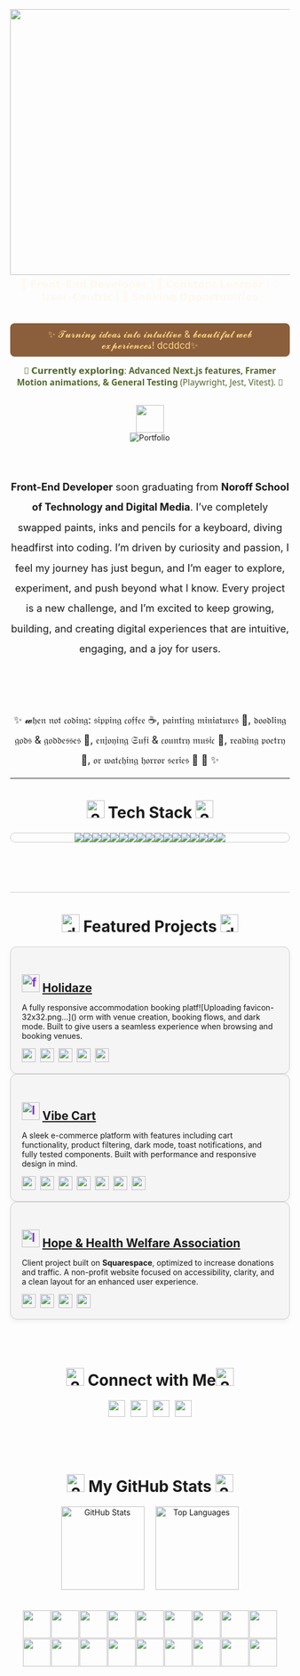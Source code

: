 <!-- Polygon header image -->
<div style="width:100%; text-align:center;">
  <img width="1873" height="478" alt="Frame 13" src="https://github.com/user-attachments/assets/2257cea0-bb67-4846-bb83-4f86f8359216" />
</div>

<!-- Intro text centered over header -->
<div align="center" style="color:#FFF8F0; margin-bottom: 20px; font-weight:500;">
  <p style="font-size:1.3em; margin:5px 0;">
    🎨 𝗙𝗿𝗼𝗻𝘁-𝗘𝗻𝗱 𝗗𝗲𝘃𝗲𝗹𝗼𝗽𝗲𝗿 | 🌱 𝗖𝗼𝗻𝘀𝘁𝗮𝗻𝘁 𝗟𝗲𝗮𝗿𝗻𝗲𝗿 | 💡 𝗨𝘀𝗲𝗿-𝗖𝗲𝗻𝘁𝗿𝗶𝗰 | 🚀 𝗦𝗲𝗲𝗸𝗶𝗻𝗴 𝗢𝗽𝗽𝗼𝗿𝘁𝘂𝗻𝗶𝘁𝗶𝗲𝘀
  </p>
</div>

<br>

<div align="center" 
     style="background-color:#8B5E3C; color:#FFD580; font-size:1.2em; margin-bottom:15px; padding:10px 20px; border-radius:8px;">
  ✨ 𝓣𝓾𝓻𝓷𝓲𝓷𝓰 𝓲𝓭𝓮𝓪𝓼 𝓲𝓷𝓽𝓸 𝓲𝓷𝓽𝓾𝓲𝓽𝓲𝓿𝓮 & 𝓫𝓮𝓪𝓾𝓽𝓲𝓯𝓾𝓵 𝔀𝓮𝓫 𝓮𝔁𝓹𝓮𝓻𝓲𝓮𝓷𝓬𝓮𝓼! dcddcd✨
</div>


<!-- Currently Learning -->
<div align="center" style="color:#556B2F; font-size:1.1em; margin-bottom: 30px; font-family:'Segoe UI', sans-serif; font-weight:500;">
   🌱 𝗖𝘂𝗿𝗿𝗲𝗻𝘁𝗹𝘆 𝗲𝘅𝗽𝗹𝗼𝗿𝗶𝗻𝗴: <strong>Advanced Next.js features, Framer Motion animations, & General Testing</strong> (Playwright, Jest, Vitest). 🌱
</div>


<!-- Portfolio Button -->
<div align="center" style="margin-bottom: 40px;">
  <img src="https://media.giphy.com/media/mGcNjsfWAjY5AEZNw6/giphy.gif" width="50"/>
  <br>
  <a href="https://sanakhuram.netlify.app/" style="text-decoration:none;">
    <img src="https://img.shields.io/badge/-Visit%20Portfolio-FFA500?style=flat&logo=appveyor&logoColor=fff" alt="Portfolio">
  </a>
</div>

<br> 
<div align="center" 
  <p style="font-size:1.3em; margin:5px 0; line-height:2em; font-family:inherit;">
    <strong>Front-End Developer</strong> soon graduating from <strong>Noroff School of Technology and Digital Media</strong>.  
    I’ve completely swapped paints, inks and pencils for a keyboard, diving headfirst into coding.  
    I’m driven by curiosity and passion, I feel my journey has just begun, and I’m eager to explore, experiment, and push beyond what I know.  
    Every project is a new challenge, and I’m excited to keep growing, building, and creating digital experiences that are intuitive, engaging, and a joy for users.
  </p>
  <br><br>
 ✨ 𝔀𝔥𝔢𝔫 𝔫𝔬𝔱 𝔠𝔬𝔡𝔦𝔫𝔤: 𝔰𝔦𝔭𝔭𝔦𝔫𝔤 𝔠𝔬𝔣𝔣𝔢𝔢 ☕, 𝔭𝔞𝔦𝔫𝔱𝔦𝔫𝔤 𝔪𝔦𝔫𝔦𝔞𝔱𝔲𝔯𝔢𝔰 🎨, 𝔡𝔬𝔬𝔡𝔩𝔦𝔫𝔤 𝔤𝔬𝔡𝔰 & 𝔤𝔬𝔡𝔡𝔢𝔰𝔰𝔢𝔰 🍃, 𝔢𝔫𝔧𝔬𝔶𝔦𝔫𝔤 𝔖𝔲𝔣𝔦 & 𝔠𝔬𝔲𝔫𝔱𝔯𝔶 𝔪𝔲𝔰𝔦𝔠 🎵, 𝔯𝔢𝔞𝔡𝔦𝔫𝔤 𝔭𝔬𝔢𝔱𝔯𝔶 📜, 𝔬𝔯 𝔴𝔞𝔱𝔠𝔥𝔦𝔫𝔤 𝔥𝔬𝔯𝔯𝔬𝔯 𝔰𝔢𝔯𝔦𝔢𝔰 👻 🍃 ✨
</div>

---

<!-- Tech Stack -->
<h1 align="center"><img width="32" height="32" alt="2358638 1" src="https://github.com/user-attachments/assets/411c3781-30e7-4c60-9c4d-9427dd6a0b8c" />
 Tech Stack <img width="32" height="32" alt="2358638 1" src="https://github.com/user-attachments/assets/411c3781-30e7-4c60-9c4d-9427dd6a0b8c" /></h1>
<div align="center" style="max-width:600px; margin:10px auto 25px auto; display:flex; flex-wrap:wrap; justify-content:center; border:1px solid #ccc; border-radius:20px;">
  <img src="https://img.shields.io/badge/-React-6B8E23?style=for-the-badge&logo=react&logoColor=fff&rounded=true" />
  <img src="https://img.shields.io/badge/-Next.js-8FBC8F?style=for-the-badge&logo=next.js&logoColor=fff&rounded=true" />
  <img src="https://img.shields.io/badge/-TypeScript-556B2F?style=for-the-badge&logo=typescript&logoColor=fff&rounded=true" />
  <img src="https://img.shields.io/badge/-JavaScript-FF8C00?style=for-the-badge&logo=javascript&logoColor=fff&rounded=true" />
  <img src="https://img.shields.io/badge/-HTML5-DEB887?style=for-the-badge&logo=html5&logoColor=fff&rounded=true" />
  <img src="https://img.shields.io/badge/-CSS3-8B4513?style=for-the-badge&logo=css3&logoColor=fff&rounded=true" />
  <img src="https://img.shields.io/badge/-TailwindCSS-90EE90?style=for-the-badge&logo=tailwindcss&logoColor=fff&rounded=true" />
  <img src="https://img.shields.io/badge/-Vite-D2691E?style=for-the-badge&logo=vite&logoColor=fff&rounded=true" />
  <img src="https://img.shields.io/badge/-Vitest-CD853F?style=for-the-badge&logo=vitest&logoColor=fff&rounded=true" />
  <img src="https://img.shields.io/badge/-Playwright-6B8E23?style=for-the-badge&logo=playwright&logoColor=fff&rounded=true" />
  <img src="https://img.shields.io/badge/-Jest-FF6347?style=for-the-badge&logo=jest&logoColor=fff&rounded=true" />
  <img src="https://img.shields.io/badge/-GitHub-8B4513?style=for-the-badge&logo=github&logoColor=fff&rounded=true" />
  <img src="https://img.shields.io/badge/-VSCode-ADFF2F?style=for-the-badge&logo=visual-studio-code&logoColor=fff&rounded=true" />
  <img src="https://img.shields.io/badge/-Sass-FF8C00?style=for-the-badge&logo=sass&logoColor=fff&rounded=true" />
  <img src="https://img.shields.io/badge/-ChakraUI-556B2F?style=for-the-badge&logo=chakraui&logoColor=fff&rounded=true" />
  <img src="https://img.shields.io/badge/-Figma-DEB887?style=for-the-badge&logo=figma&logoColor=fff&rounded=true" />
  <img src="https://img.shields.io/badge/-Canva-D2691E?style=for-the-badge&logo=canva&logoColor=fff&rounded=true" />
</div>



<br><br>
<div style="border-top:1px solid #ccc; margin:30px 0;"></div>

<!-- Featured Projects -->
<h1 align="center">
  <img width="32" height="32" alt="design" src="https://github.com/user-attachments/assets/e526a1b0-049a-418f-beed-5a9c5a31f246" /> 
  Featured Projects 
  <img width="32" height="32" alt="design" src="https://github.com/user-attachments/assets/e526a1b0-049a-418f-beed-5a9c5a31f246" />
</h1>

<!-- Holidaze Project -->
<div style="border:1px solid #ccc; border-radius:12px; padding:20px; background-color:#F5F5F5; box-shadow:0 4px 8px rgba(0,0,0,0.05);">
  <h2 style="margin-bottom:10px; color:#8A2BE2;"><img width="32" height="32" alt="favicon-32x32" src="https://github.com/user-attachments/assets/b3820fee-1d3f-4896-8e8e-7b5a2cd140d4" />
<a href="https://holidaze-green.vercel.app/" target="_blank">Holidaze</a></h2>
  <p>A fully responsive accommodation booking platf![Uploading favicon-32x32.png…]()
orm with venue creation, booking flows, and dark mode. Built to give users a seamless experience when browsing and booking venues.</p>
  <div style="margin-top:10px; display:flex; flex-wrap:wrap; gap:8px;">
    <img src="https://img.shields.io/badge/Next.js-FF8C00?style=flat&logo=next.js&logoColor=fff" height="25" />
    <img src="https://img.shields.io/badge/React-ADFF2F?style=flat&logo=react&logoColor=000" height="25" />
    <img src="https://img.shields.io/badge/TypeScript-F4A460?style=flat&logo=typescript&logoColor=fff" height="25" />
    <img src="https://img.shields.io/badge/Tailwind-90EE90?style=flat&logo=tailwindcss&logoColor=fff" height="25" />
    <img src="https://img.shields.io/badge/Noroff_API-FFA07A?style=flat&logo=appveyor&logoColor=fff" height="25" />
  </div>
</div>

<!-- Vibe Cart Project -->
<div style="border:1px solid #ccc; border-radius:12px; padding:20px; background-color:#F5F5F5; box-shadow:0 4px 8px rgba(0,0,0,0.05);">
  <h2 style="margin-bottom:10px; color:#8A2BE2;"> <img width="32" height="32" alt="logo" src="https://github.com/user-attachments/assets/44485b74-0329-404b-aee0-4188dc7047cf" />
<a href="https://jsfw-sanakhuram.vercel.app/" target="_blank">Vibe Cart</a></h2>
  <p>A sleek e-commerce platform with features including cart functionality, product filtering, dark mode, toast notifications, and fully tested components. Built with performance and responsive design in mind.</p>
  <div style="margin-top:10px; display:flex; flex-wrap:wrap; gap:8px;">
    <img src="https://img.shields.io/badge/React-ADFF2F?style=flat&logo=react&logoColor=000" height="25" />
    <img src="https://img.shields.io/badge/Next.js-FF8C00?style=flat&logo=next.js&logoColor=fff" height="25" />
    <img src="https://img.shields.io/badge/TypeScript-F4A460?style=flat&logo=typescript&logoColor=fff" height="25" />
    <img src="https://img.shields.io/badge/Tailwind-90EE90?style=flat&logo=tailwindcss&logoColor=fff" height="25" />
    <img src="https://img.shields.io/badge/Jest-FF6347?style=flat&logo=jest&logoColor=fff" height="25" />
    <img src="https://img.shields.io/badge/React_Testing_Library-FFA500?style=flat&logo=testing-library&logoColor=fff" height="25" />
    <img src="https://img.shields.io/badge/Noroff_API-FFA07A?style=flat&logo=appveyor&logoColor=fff" height="25" />
  </div>
</div>

<!-- Hope & Health Project -->
<div style="border:1px solid #ccc; border-radius:12px; padding:20px; background-color:#F5F5F5; box-shadow:0 4px 8px rgba(0,0,0,0.05);">
  <h2 style="margin-bottom:10px; color:#8A2BE2;"><img width="32" height="32" alt="logo" src="https://github.com/user-attachments/assets/0d74c152-43a4-4dad-ac88-f47ad01844f7" />
<a href="https://hopeandhealthwelfareassociation.com/" target="_blank">Hope & Health Welfare Association</a></h2>
  <p>Client project built on <strong>Squarespace</strong>, optimized to increase donations and traffic. A non-profit website focused on accessibility, clarity, and a clean layout for an enhanced user experience.</p>
  <div style="margin-top:10px; display:flex; flex-wrap:wrap; gap:8px;">
    <img src="https://img.shields.io/badge/Squarespace-8B4513?style=flat&logo=squarespace&logoColor=fff" height="25" />
    <img src="https://img.shields.io/badge/HTML5-FFA500?style=flat&logo=html5&logoColor=fff" height="25" />
    <img src="https://img.shields.io/badge/CSS3-90EE90?style=flat&logo=css3&logoColor=fff" height="25" />
    <img src="https://img.shields.io/badge/JavaScript-FFD700?style=flat&logo=javascript&logoColor=000" height="25" />
  </div>
</div>

<br><br>
<!-- Connect Section -->
<h1 align="center"><img width="32" height="32" alt="2358639 2" src="https://github.com/user-attachments/assets/23ca3970-ce07-4ed4-aa75-8f72761c9a79" />
Connect with Me<img width="32" height="32" alt="2358639 2" src="https://github.com/user-attachments/assets/23cf04ff-8ffb-4ec6-880c-cf4c1c153160" />
 </h1>
<div align="center" style="margin-bottom:30px; display:flex; justify-content:center; flex-wrap:wrap; gap:10px;">
  <a href="mailto:sana.khuram.baig@gmail.com">
    <img src="https://img.shields.io/badge/Email-FFA500?style=flat&logo=gmail&logoColor=fff" height="30"/>
  </a>
  <a href="https://www.linkedin.com/in/sana-khuram-157ba02b7/">
    <img src="https://img.shields.io/badge/LinkedIn-6B8E23?style=flat&logo=linkedin&logoColor=fff" height="30"/>
  </a>
  <a href="https://www.instagram.com/sana_khuram?igsh=MTBneHhvd2d2eXB2dg==">
    <img src="https://img.shields.io/badge/Instagram-ADFF2F?style=flat&logo=instagram&logoColor=fff" height="30"/>
  </a>
  <a href="https://sanakhuram.netlify.app/">
    <img src="https://img.shields.io/badge/Portfolio-DEB887?style=flat&logo=appveyor&logoColor=fff" height="30"/>
  </a>
</div>

<br><br>
<h1 align="center"><img width="32" height="32" alt="2169571_assets_bar graphic_graphics_graphics bar_stats_icon" src="https://github.com/user-attachments/assets/c08eda45-f904-4c5d-bb31-9297c0b506ac" />
 My GitHub Stats <img width="32" height="32" alt="2169571_assets_bar graphic_graphics_graphics bar_stats_icon" src="https://github.com/user-attachments/assets/c08eda45-f904-4c5d-bb31-9297c0b506ac" /> </h1>
<div align="center">
  <img src="https://github-readme-stats.vercel.app/api?username=sanakhuram&show_icons=true&count_private=true&hide_border=true&title_color=6B8E23&text_color=556B2F&icon_color=ADFF2F&bg_color=F5F5DC" height="150" alt="GitHub Stats" />
  &nbsp;&nbsp;&nbsp;
  <img src="https://github-readme-stats.vercel.app/api/top-langs/?username=sanakhuram&layout=compact&langs_count=6&hide_border=true&title_color=6B8E23&text_color=556B2F&icon_color=ADFF2F&bg_color=F5F5DC" height="150" alt="Top Languages" />
</div>
<br> <br>
<div style="display:flex; flex-wrap:wrap; justify-content:center; align-items:center; gap:1px;">
  <img src="https://github.com/user-attachments/assets/4defd648-6e17-453a-a537-30ac3d2dc5af" width="50" height="50" />
  <img src="https://github.com/user-attachments/assets/309a80fa-fc9b-4790-b41d-605f0820fc16" width="50" height="50" />
  <img src="https://github.com/user-attachments/assets/8fc93a4a-52b5-4452-8899-8f32a54c600d" width="50" height="50" />
  <img src="https://github.com/user-attachments/assets/f4aecb6a-d575-4d47-a87c-4e69fa7e26bf" width="50" height="50" />
  <img src="https://github.com/user-attachments/assets/13ef7d86-28b3-46da-a7ed-b611f61959d5" width="50" height="50" />
  <img src="https://github.com/user-attachments/assets/a5a0b0dd-bdc9-41bd-89bd-052dc201e677" width="50" height="50" />
  <img src="https://github.com/user-attachments/assets/d5605a51-5260-4ae4-a130-b9997107b835" width="50" height="50" />
  <img src="https://github.com/user-attachments/assets/1fdb6817-9424-40c1-9e08-f797b261aa96" width="50" height="50" />
  <img src="https://github.com/user-attachments/assets/cbc8c9a6-fa86-4778-bac2-791966700fd0" width="50" height="50" />
  <img src="https://github.com/user-attachments/assets/74ab3a66-6c38-4ece-b81f-55091167e938" width="50" height="50" />
  <img src="https://github.com/user-attachments/assets/8a8a8be4-04de-4236-b728-fe44818abc35" width="50" height="50" />
  <img src="https://github.com/user-attachments/assets/db3581b9-cede-48bd-88ba-3640901ef82a" width="50" height="50" />
  <img src="https://github.com/user-attachments/assets/a9ec3d86-e5b8-4eb2-8a5b-ebd0311d865d" width="50" height="50" />
  <img src="https://github.com/user-attachments/assets/2034576c-722d-4cfc-b3e1-5155d6266675" width="50" height="50" />
  <img src="https://github.com/user-attachments/assets/7259db55-05ef-4acd-bea8-b89420b19d91" width="50" height="50" />
  <img src="https://github.com/user-attachments/assets/fcde22eb-8e7c-4892-b686-4e7c11a8139a" width="50" height="50" />
  <img src="https://github.com/user-attachments/assets/8fc93a4a-52b5-4452-8899-8f32a54c600d" width="50" height="50" />
  <img src="https://github.com/user-attachments/assets/db3581b9-cede-48bd-88ba-3640901ef82a" width="50" height="50" />
</div>

